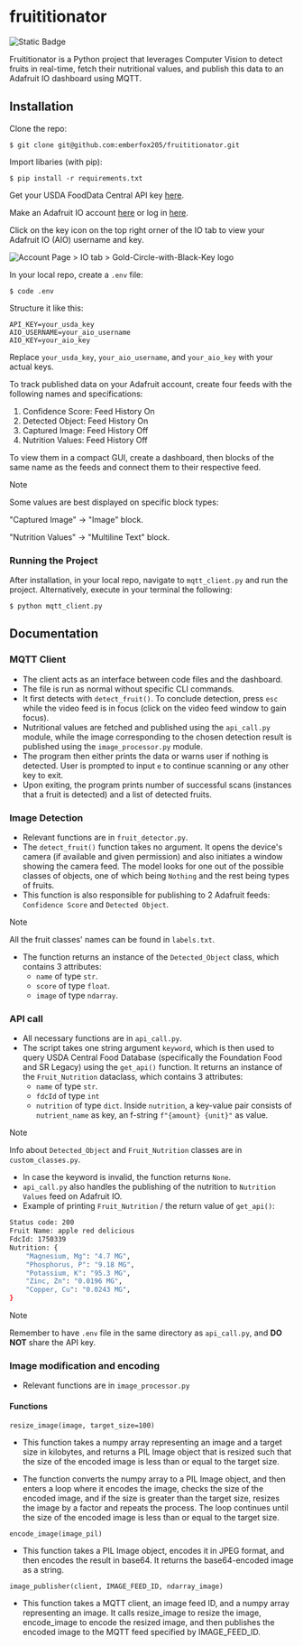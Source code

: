 # fruititionator

![Static Badge](https://img.shields.io/badge/Python-3.8.5-blue?style=flat&logo=Python&logoColor=white)

Fruititionator is a Python project that leverages Computer Vision to detect fruits in real-time, fetch their nutritional values, and publish this data to an Adafruit IO dashboard using MQTT.

## Installation

Clone the repo:

`$ git clone git@github.com:emberfox205/fruititionator.git`

Import libaries (with pip):

`$ pip install -r requirements.txt`

Get your USDA FoodData Central API key [here](https://fdc.nal.usda.gov/api-key-signup.html).

Make an Adafruit IO account [here](https://accounts.adafruit.com/users/sign_up) or log in [here](https://accounts.adafruit.com/users/sign_in).

Click on the key icon on the top right orner of the IO tab to view your Adafruit IO (AIO) username and key.

![Account Page > IO tab > Gold-Circle-with-Black-Key logo](https://cdn.discordapp.com/attachments/1071117548311027723/1236281850297585694/Adafruit_IO_key_scr.png?ex=663770b2&is=66361f32&hm=3f0853b7cca30d170020b3cd271bedf5251de2a85d230dbed278bf45caa0a2fe&)

In your local repo, create a `.env` file:

`$ code .env`

Structure it like this:

```.env
API_KEY=your_usda_key
AIO_USERNAME=your_aio_username
AIO_KEY=your_aio_key
```

Replace `your_usda_key`, `your_aio_username`, and `your_aio_key` with your actual keys.

To track published data on your Adafruit account, create four feeds with the following names and specifications:

1. Confidence Score: Feed History On
2. Detected Object: Feed History On
3. Captured Image: Feed History Off
4. Nutrition Values: Feed History Off

To view them in a compact GUI, create a dashboard, then blocks of the same name as the feeds and connect them to their respective feed.

> [!NOTE] 
> Some values are best displayed on specific block types:
> 
> "Captured Image" -> "Image" block.
> 
> "Nutrition Values" -> "Multiline Text" block.

### Running the Project

After installation, in your local repo, navigate to `mqtt_client.py` and run the project. Alternatively, execute in your terminal the following:

`$ python mqtt_client.py`

## Documentation

### MQTT Client

- The client acts as an interface between code files and the dashboard.
- The file is run as normal without specific CLI commands.
- It first detects with `detect_fruit()`. To conclude detection, press `esc` while the video feed is in focus (click on the video feed window to gain focus).
- Nutritional values are fetched and published using the `api_call.py` module, while the image corresponding to the chosen detection result is published using the `image_processor.py` module.
- The program then either prints the data or warns user if nothing is detected. User is prompted to input `e` to continue scanning or any other key to exit.
- Upon exiting, the program prints number of successful scans (instances that a fruit is detected) and a list of detected fruits.

### Image Detection

- Relevant functions are in `fruit_detector.py`.
- The `detect_fruit()` function takes no argument. It opens the device's camera (if available and given permission) and also initiates a window showing the camera feed. The model looks for one out of the possible classes of objects, one of which being `Nothing` and the rest being types of fruits.
- This function is also responsible for publishing to 2 Adafruit feeds: `Confidence Score` and `Detected Object`.

> [!NOTE]
> All the fruit classes' names can be found in `labels.txt`.

- The function returns an instance of the `Detected_Object` class, which contains 3 attributes:
  - `name` of type `str`.
  - `score` of type `float`.
  - `image` of type `ndarray`.

### API call

- All necessary functions are in `api_call.py`.
- The script takes one string argument `keyword`, which is then used to query USDA Central Food Database (specifically the Foundation Food and SR Legacy) using the `get_api()` function. It returns an instance of the `Fruit_Nutrition` dataclass, which contains 3 attributes:
  - `name` of type `str`.
  - `fdcId` of type `int`
  - `nutrition` of type `dict`. Inside `nutrition`, a key-value pair consists of `nutrient_name` as key, an f-string `f"{amount} {unit}"` as value.

> [!NOTE]
> Info about `Detected_Object` and `Fruit_Nutrition` classes are in `custom_classes.py`.

- In case the keyword is invalid, the function returns `None`.
- `api_call.py` also handles the publishing of the nutrition to `Nutrition Values` feed on Adafruit IO.
- Example of printing `Fruit_Nutrition` / the return value of `get_api()`:

```bash
Status code: 200
Fruit Name: apple red delicious
FdcId: 1750339
Nutrition: {
    "Magnesium, Mg": "4.7 MG",
    "Phosphorus, P": "9.18 MG",
    "Potassium, K": "95.3 MG",
    "Zinc, Zn": "0.0196 MG",
    "Copper, Cu": "0.0243 MG",
}
```

> [!NOTE]
> Remember to have `.env` file in the same directory as `api_call.py`, and **DO NOT** share the API key.

### Image modification and encoding

- Relevant functions are in `image_processor.py`

#### Functions

`resize_image(image, target_size=100)`

- This function takes a numpy array representing an image and a target size in kilobytes, and returns a PIL Image object that is resized such that the size of the encoded image is less than or equal to the target size.

- The function converts the numpy array to a PIL Image object, and then enters a loop where it encodes the image, checks the size of the encoded image, and if the size is greater than the target size, resizes the image by a factor and repeats the process. The loop continues until the size of the encoded image is less than or equal to the target size.

`encode_image(image_pil)`

- This function takes a PIL Image object, encodes it in JPEG format, and then encodes the result in base64. It returns the base64-encoded image as a string.

`image_publisher(client, IMAGE_FEED_ID, ndarray_image)`

- This function takes a MQTT client, an image feed ID, and a numpy array representing an image. It calls resize_image to resize the image, encode_image to encode the resized image, and then publishes the encoded image to the MQTT feed specified by IMAGE_FEED_ID.
